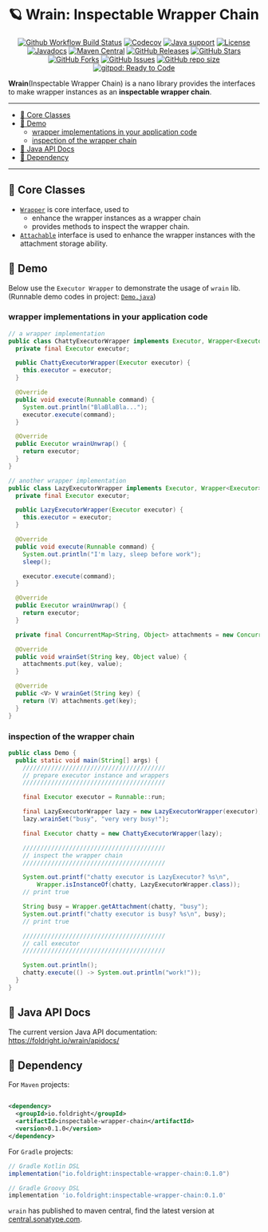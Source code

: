 # 🪐 Wrain: Inspectable Wrapper Chain

<p align="center">
<a href="https://github.com/foldright/wrain/actions/workflows/ci.yml"><img src="https://img.shields.io/github/actions/workflow/status/foldright/wrain/ci.yml?branch=main&logo=github&logoColor=white" alt="Github Workflow Build Status"></a>
<a href="https://app.codecov.io/gh/foldright/wrain/tree/main"><img src="https://img.shields.io/codecov/c/github/foldright/wrain/main?logo=codecov&logoColor=white" alt="Codecov"></a>
<a href="https://openjdk.java.net/"><img src="https://img.shields.io/badge/Java-8+-339933?logo=openjdk&logoColor=white" alt="Java support"></a>
<a href="https://www.apache.org/licenses/LICENSE-2.0.html"><img src="https://img.shields.io/github/license/foldright/wrain?color=4D7A97&logo=apache" alt="License"></a>
<a href="https://foldright.io/wrain/apidocs/"><img src="https://img.shields.io/github/release/foldright/wrain?label=javadoc&color=339933&logo=microsoft-academic&logoColor=white" alt="Javadocs"></a>
<a href="https://central.sonatype.com/artifact/io.foldright/inspectable-wrapper-chain/0.1.0/versions"><img src="https://img.shields.io/maven-central/v/io.foldright/inspectable-wrapper-chain?logo=apache-maven&logoColor=white" alt="Maven Central"></a>
<a href="https://github.com/foldright/wrain/releases"><img src="https://img.shields.io/github/release/foldright/wrain.svg" alt="GitHub Releases"></a>
<a href="https://github.com/foldright/wrain/stargazers"><img src="https://img.shields.io/github/stars/foldright/wrain" alt="GitHub Stars"></a>
<a href="https://github.com/foldright/wrain/fork"><img src="https://img.shields.io/github/forks/foldright/wrain" alt="GitHub Forks"></a>
<a href="https://github.com/foldright/wrain/issues"><img src="https://img.shields.io/github/issues/foldright/wrain" alt="GitHub Issues"></a>
<a href="https://github.com/foldright/wrain"><img src="https://img.shields.io/github/repo-size/foldright/wrain" alt="GitHub repo size"></a>
<a href="https://gitpod.io/#https://github.com/foldright/wrain"><img src="https://img.shields.io/badge/Gitpod-ready to code-339933?label=gitpod&logo=gitpod&logoColor=white" alt="gitpod: Ready to Code"></a>
</p>

**Wrain**(Inspectable Wrapper Chain) is a nano library provides the interfaces
to make wrapper instances as an **inspectable wrapper chain**.

--------------------------------------------------------------------------------

<!-- START doctoc generated TOC please keep comment here to allow auto update -->
<!-- DON'T EDIT THIS SECTION, INSTEAD RE-RUN doctoc TO UPDATE -->

- [🥑 Core Classes](#-core-classes)
- [🌰 Demo](#-demo)
  - [wrapper implementations in your application code](#wrapper-implementations-in-your-application-code)
  - [inspection of the wrapper chain](#inspection-of-the-wrapper-chain)
- [🍼 Java API Docs](#-java-api-docs)
- [🍪 Dependency](#-dependency)

<!-- END doctoc generated TOC please keep comment here to allow auto update -->

--------------------------------------------------------------------------------

## 🥑 Core Classes

- [`Wrapper`](src/main/java/io/foldright/wrain/Wrapper.java) is core interface, used to
  - enhance the wrapper instances as a wrapper chain
  - provides methods to inspect the wrapper chain.
- [`Attachable`](src/main/java/io/foldright/wrain/Attachable.java) interface is used to
  enhance the wrapper instances with the attachment storage ability.

## 🌰 Demo

Below use the `Executor Wrapper` to demonstrate the usage of `wrain` lib.  
(Runnable demo codes in project: [`Demo.java`](src/test/java/io/foldright/demo/Demo.java))

### wrapper implementations in your application code

```java
// a wrapper implementation
public class ChattyExecutorWrapper implements Executor, Wrapper<Executor> {
  private final Executor executor;

  public ChattyExecutorWrapper(Executor executor) {
    this.executor = executor;
  }

  @Override
  public void execute(Runnable command) {
    System.out.println("BlaBlaBla...");
    executor.execute(command);
  }

  @Override
  public Executor wrainUnwrap() {
    return executor;
  }
}

// another wrapper implementation
public class LazyExecutorWrapper implements Executor, Wrapper<Executor>, Attachable {
  private final Executor executor;

  public LazyExecutorWrapper(Executor executor) {
    this.executor = executor;
  }

  @Override
  public void execute(Runnable command) {
    System.out.println("I'm lazy, sleep before work");
    sleep();

    executor.execute(command);
  }

  @Override
  public Executor wrainUnwrap() {
    return executor;
  }

  private final ConcurrentMap<String, Object> attachments = new ConcurrentHashMap<>();

  @Override
  public void wrainSet(String key, Object value) {
    attachments.put(key, value);
  }

  @Override
  public <V> V wrainGet(String key) {
    return (V) attachments.get(key);
  }
}
```

### inspection of the wrapper chain

```java
public class Demo {
  public static void main(String[] args) {
    ////////////////////////////////////////
    // prepare executor instance and wrappers
    ////////////////////////////////////////

    final Executor executor = Runnable::run;

    final LazyExecutorWrapper lazy = new LazyExecutorWrapper(executor);
    lazy.wrainSet("busy", "very very busy!");

    final Executor chatty = new ChattyExecutorWrapper(lazy);

    ////////////////////////////////////////
    // inspect the wrapper chain
    ////////////////////////////////////////

    System.out.printf("chatty executor is LazyExecutor? %s\n",
        Wrapper.isInstanceOf(chatty, LazyExecutorWrapper.class));
    // print true

    String busy = Wrapper.getAttachment(chatty, "busy");
    System.out.printf("chatty executor is busy? %s\n", busy);
    // print true

    ////////////////////////////////////////
    // call executor
    ////////////////////////////////////////

    System.out.println();
    chatty.execute(() -> System.out.println("work!"));
  }
}
```

## 🍼 Java API Docs

The current version Java API documentation: <https://foldright.io/wrain/apidocs/>

## 🍪 Dependency

For `Maven` projects:

```xml

<dependency>
  <groupId>io.foldright</groupId>
  <artifactId>inspectable-wrapper-chain</artifactId>
  <version>0.1.0</version>
</dependency>
```

For `Gradle` projects:

```groovy
// Gradle Kotlin DSL
implementation("io.foldright:inspectable-wrapper-chain:0.1.0")

// Gradle Groovy DSL
implementation 'io.foldright:inspectable-wrapper-chain:0.1.0'
```

`wrain` has published to maven central, find the latest version at [central.sonatype.com](https://central.sonatype.com/artifact/io.foldright/inspectable-wrapper-chain/0.1.0/versions).
